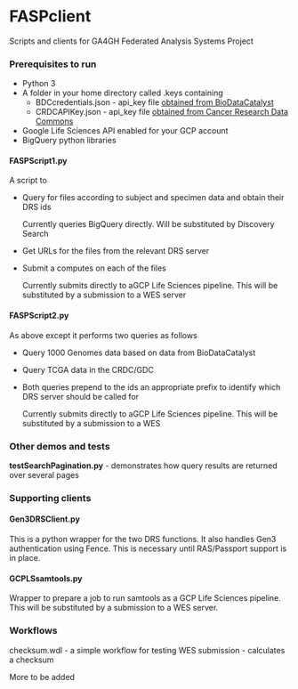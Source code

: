 # FASPclient
 Scripts and clients for GA4GH Federated Analysis Systems Project

### **Prerequisites to run**

- Python 3
- A folder in your home directory called .keys containing
  - BDCcredentials.json - api_key file [obtained from BioDataCatalyst](https://gen3.biodatacatalyst.nhlbi.nih.gov/identity)
  - CRDCAPIKey.json - api_key file [obtained from Cancer Research Data Commons](https://nci-crdc.datacommons.io/identity)
- Google Life Sciences API enabled for your GCP account
- BigQuery python libraries

#### **FASPScript1.py**

A script to 

- Query for files according to subject and specimen data and obtain their DRS ids

  Currently queries BigQuery directly. Will be substituted by Discovery Search

- Get URLs for the files from the relevant DRS server

- Submit a computes on each of the files

  Currently submits directly to aGCP Life Sciences pipeline. This will be substituted by a submission to a WES server

#### **FASPScript2.py**

As above except it performs two queries as follows 

- Query 1000 Genomes data based on data from BioDataCatalyst

- Query TCGA data in the CRDC/GDC

- Both queries prepend to the ids an appropriate prefix to identify which DRS server should be called for 

  Currently submits directly to aGCP Life Sciences pipeline. This will be substituted by a submission to a WES 

### Other demos and tests

**testSearchPagination.py** - demonstrates how query results are returned over several pages

### **Supporting clients**

#### **Gen3DRSClient.py**

This is a python wrapper for the two DRS functions. It also handles Gen3 authentication using Fence. This is necessary until RAS/Passport support is in place.

#### **GCPLSsamtools.py**

Wrapper to prepare a job to run samtools as a GCP Life Sciences pipeline. This will be substituted by a submission to a WES server.

### **Workflows**

checksum.wdl - a simple workflow for testing WES submission - calculates a checksum

More to be added




